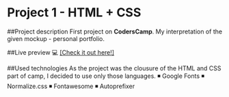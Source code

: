 # Project 1 - HTML + CSS

##Project description
First project on **CodersCamp**.
My interpretation of the given mockup - personal portfolio.

##Live preview :computer:
 [[Check it out here!]](http://hannadomagala.github.io/portfolio)

 ##Used technologies
 As the project was the clousure of the HTML and CSS part of camp, I decided to use only those languages.
:black_medium_small_square: Google Fonts
:black_medium_small_square: Normalize.css
:black_medium_small_square: Fontawesome
:black_medium_small_square: Autoprefixer

